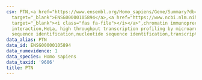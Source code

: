 ```yaml
---
csv: PTN,<a href="https://www.ensembl.org/Homo_sapiens/Gene/Summary?db=core;g=ENSG00000105894"
  target="_blank">ENSG00000105894</a>,<a href="https://www.ncbi.nlm.nih.gov/pubmed/17216044"
  target="_blank"><i class="fas fa-file"></i></a>",chromatin immunoprecipitation assay,direct
  interaction,HeLa, high throughput transcription profiling by microarray,nucleotide
  sequence identification,nucleotide sequence identification,transcriptional regulation,
data_alias: PTN
data_id: ENSG00000105894
data_numevidence: 1
data_species: Homo sapiens
data_taxid: '9606'
title: PTN
---
```

